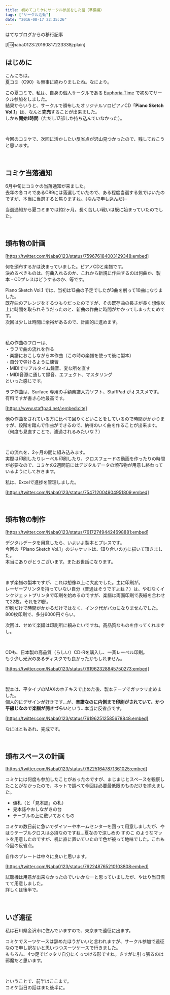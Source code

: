 ```yaml
---
title: 初めてコミケにサークル参加をした話（準備編）
tags: ["サークル活動"]
date: "2016-08-17 22:35:26"
---
```


<div class="alert info">
はてなブログからの移行記事
</div>

[f:id:naba0123:20160817223338j:plain]

## はじめに

こんにちは。  
夏コミ（C90）も無事に終わりましたね。なにより。

この夏コミで、私は、自身の個人サークルである [Euphoria Time](http://euph-t.com) で初めてサークル参加をしました。  
結果からいうと、サークルで頒布したオリジナルソロピアノCD「**Piano Sketch Vol.1**」は、なんと**完売**することが出来ました。  
しかも**開始1時間**（ただし17部しか持ち込んでいなかった）。

<br>

今回のコミケで、次回に活かしたい反省点が沢山見つかったので、残しておこうと思います。

<!-- more -->

<br>

## コミケ当落通知

6月中旬にコミケの当落通知が来ました。  
去年の冬コミであるC89には落選していたので、ある程度当選する気ではいたのですが、本当に当選すると焦りますね。<del>（なんで申し込んだ）</del>

当選通知から夏コミまでは約2ヶ月。長く苦しい戦いは既に始まっていたのでした。

<br>

## 頒布物の計画

[https://twitter.com/Naba0123/status/759676184003129348:embed]

何を頒布するかは決まっていました。ピアノCDと楽譜です。  
決めるべきものは、何曲入れるのか、これから新規に作曲するのは何曲か、製本・CDプレスはどうするのか、等です。

Piano Sketch Vol.1 では、当初は13曲の予定でしたが3曲を削って10曲になりました。  
既存曲のアレンジをするつもりだったのですが、その既存曲の長さが長く想像以上に時間を取られそうだったのと、新曲の作曲に時間がかかってしまったためです。  
次回は少しは時間に余裕があるので、計画的に進めます。

<br>

私の作曲のフローは、  
・ラフで曲の流れを作る  
・楽譜におこしながら本作曲（この時の楽譜を使って後に製本）  
・自分で弾けるように練習  
・MIDIでリアルタイム録音、変な所を直す  
・MIDI音源に通して録音、エフェクト、マスタリング  
といった感じです。

ラフ作曲は、Surface 専用の手額楽譜入力ソフト、StaffPad がオススメです。有料ですが書き心地最高です。

[https://www.staffpad.net/:embed:cite]

他の作曲をされている方に比べて回りくどいことをしているので時間がかかりますが、段階を踏んで作曲ができるので、納得のいく曲を作ることが出来ます。  
（何度も見直すことで、濾過されるみたいな？）

<br>

この流れを、2ヶ月の間に組み込みます。  
実際は印刷したりレーベル印刷したり、クロスフェードの動画を作ったりの時間が必要なので、コミケの2週間前にはデジタルデータの頒布物が用意し終わっているようにしておきます。

私は、Excelで進捗を管理しました。

[https://twitter.com/Naba0123/status/754712004904951809:embed]

<br>

## 頒布物の制作

[https://twitter.com/Naba0123/status/761727494424698881:embed]

デジタルデータを用意したら、いよいよ製本とプレスです。  
今回の「Piano Sketch Vol.1」のジャケットは、知り合いの方に描いて頂きました。  
本当にありがとうございます。またお世話になります。

<br>

まず楽譜の製本ですが、これは想像以上に大変でした。主に印刷が。  
レーザープリンタを持っていない自分（普通はそうですよね？）は、やむなくインクジェットプリンタで印刷を始めるのですが、楽譜は両面印刷で表紙を合わせて22枚。それを21部。  
印刷だけで時間がかかるだけではなく、インク代がバカになりませんでした。800枚印刷で、多分6000円ぐらい。

次回は、せめて楽譜は印刷所に頼みたいですね。高品質なものを作ってくれますし。

<br>

CDも、日本製の高品質（らしい）CD-Rを購入し、一斉レーベル印刷。  
もう少し光沢のあるディスクでも良かったかもしれません。

[https://twitter.com/Naba0123/status/761962328845750273:embed]

<br>

製本は、平タイプのMAXのホチキスで止めた後、製本テープでガッツリ止めました。  
個人的にデザインが好きです…が、**楽譜なのに内側まで印刷がされていて、かつ平綴じなので楽譜が開きづらい**という…本当に反省点です。

[https://twitter.com/Naba0123/status/761962512585678848:embed]

なにはともあれ、完成です。

<br>

## 頒布スペースの計画

[https://twitter.com/Naba0123/status/762251647871361025:embed]

コミケには何度も参加したことがあったのですが、まじまじとスペースを観察したことがなかったので、ネットで調べて今回は必要最低限のものだけを揃えました。

* 値札（と「見本誌」の札）
* 見本誌やおしながきの台
* テーブルの上に敷いておくもの

コミケの数日前に急いでダイソーやホームセンターを回って用意しましたが、やはりテーブルクロスは必須なのですね…夏なので涼しめの すのこ のようなマットを用意したのですが、机に直に置いていたので色が被って地味でした。これも今回の反省点。

自作のプレートは中々に良いと思います。

[https://twitter.com/Naba0123/status/762248765210103808:embed]

試聴機は用意が出来なかったのでいいかなーと思っていましたが、やはり当日慌てて用意しました。  
詳しくは後半で。

<br>

## いざ遠征

私は石川県金沢市に住んでいますので、東京まで遠征に出ます。

コミケでスーツケースは辞めたほうがいいと言われますが、サークル参加で遠征なので申し訳ないと思いつつスーツケースで行きました。  
もちろん、4つ足でピッタリ自分にくっつける形ですね。さすがに引っ張るのは邪魔だと思います。

<br>

ということで、前半はここまで。  
コミケ当日の話はまた後半に。

<br>
